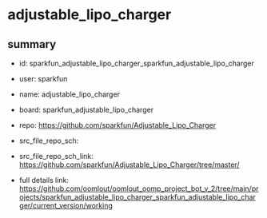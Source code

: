 # adjustable_lipo_charger
 
## summary 
* id: sparkfun_adjustable_lipo_charger_sparkfun_adjustable_lipo_charger
* user: sparkfun
* name: adjustable_lipo_charger
* board: sparkfun_adjustable_lipo_charger
* repo: https://github.com/sparkfun/Adjustable_Lipo_Charger



* src_file_repo_sch: 
* src_file_repo_sch_link: https://github.com/sparkfun/Adjustable_Lipo_Charger/tree/master/
* full details link: https://github.com/oomlout/oomlout_oomp_project_bot_v_2/tree/main/projects/sparkfun_adjustable_lipo_charger_sparkfun_adjustable_lipo_charger/current_version/working  







